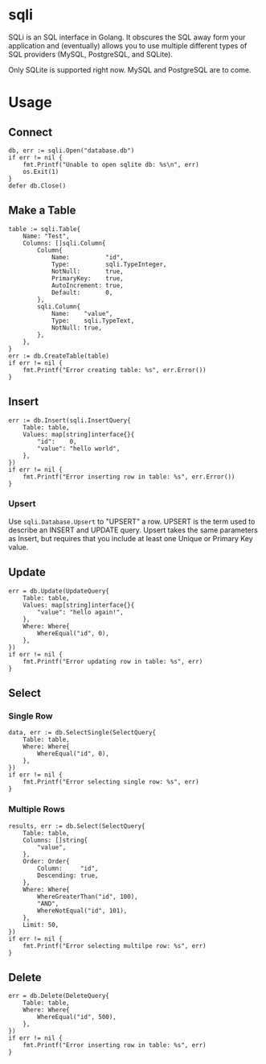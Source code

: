 # sqli

SQLi is an SQL interface in Golang. It obscures the SQL away form your application and (eventually) allows you to use
multiple different types of SQL providers (MySQL, PostgreSQL, and SQLite).

Only SQLite is supported right now. MySQL and PostgreSQL are to come.

# Usage

## Connect

```golang
db, err := sqli.Open("database.db")
if err != nil {
	fmt.Printf("Unable to open sqlite db: %s\n", err)
	os.Exit(1)
}
defer db.Close()
```

## Make a Table

```golang
table := sqli.Table{
	Name: "Test",
	Columns: []sqli.Column{
		Column{
			Name:          "id",
			Type:          sqli.TypeInteger,
			NotNull:       true,
			PrimaryKey:    true,
			AutoIncrement: true,
			Default:       0,
		},
		sqli.Column{
			Name:    "value",
			Type:    sqli.TypeText,
			NotNull: true,
		},
	},
}
err := db.CreateTable(table)
if err != nil {
	fmt.Printf("Error creating table: %s", err.Error())
}
```

## Insert

```golang
err := db.Insert(sqli.InsertQuery{
	Table: table,
	Values: map[string]interface{}{
		"id":    0,
		"value": "hello world",
	},
})
if err != nil {
	fmt.Printf("Error inserting row in table: %s", err.Error())
}
```

### Upsert

Use `sqli.Database.Upsert` to "UPSERT" a row. UPSERT is the term used to describe an INSERT and UPDATE query. Upsert
takes the same parameters as Insert, but requires that you include at least one Unique or Primary Key value.

## Update

```golang
err = db.Update(UpdateQuery{
	Table: table,
	Values: map[string]interface{}{
		"value": "hello again!",
	},
	Where: Where{
		WhereEqual("id", 0),
	},
})
if err != nil {
	fmt.Printf("Error updating row in table: %s", err)
}
```

## Select

### Single Row

```golang
data, err := db.SelectSingle(SelectQuery{
	Table: table,
	Where: Where{
		WhereEqual("id", 0),
	},
})
if err != nil {
	fmt.Printf("Error selecting single row: %s", err)
}
```

### Multiple Rows

```golang
results, err := db.Select(SelectQuery{
	Table: table,
	Columns: []string{
		"value",
	},
	Order: Order{
		Column:     "id",
		Descending: true,
	},
	Where: Where{
		WhereGreaterThan("id", 100),
		"AND",
		WhereNotEqual("id", 101),
	},
	Limit: 50,
})
if err != nil {
	fmt.Printf("Error selecting multilpe row: %s", err)
}
```

## Delete

```golang
err = db.Delete(DeleteQuery{
	Table: table,
	Where: Where{
		WhereEqual("id", 500),
	},
})
if err != nil {
	fmt.Printf("Error inserting row in table: %s", err)
}
```